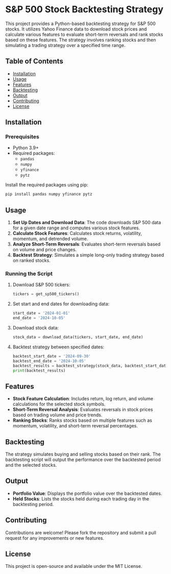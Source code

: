 
# S&P 500 Stock Backtesting Strategy

This project provides a Python-based backtesting strategy for S&P 500 stocks. It utilizes Yahoo Finance data to download stock prices and calculate various features to evaluate short-term reversals and rank stocks based on these features. The strategy involves ranking stocks and then simulating a trading strategy over a specified time range.

## Table of Contents

- [Installation](#installation)
- [Usage](#usage)
- [Features](#features)
- [Backtesting](#backtesting)
- [Output](#output)
- [Contributing](#contributing)
- [License](#license)

## Installation

### Prerequisites

- Python 3.9+
- Required packages:
  - `pandas`
  - `numpy`
  - `yfinance`
  - `pytz`

Install the required packages using pip:

```bash
pip install pandas numpy yfinance pytz
```

## Usage

1. **Set Up Dates and Download Data**: The code downloads S&P 500 data for a given date range and computes various stock features.
2. **Calculate Stock Features**: Calculates stock returns, volatility, momentum, and detrended volume.
3. **Analyze Short-Term Reversals**: Evaluates short-term reversals based on volume and price changes.
4. **Backtest Strategy**: Simulates a simple long-only trading strategy based on ranked stocks.

### Running the Script

1. Download S&P 500 tickers:
    ```python
    tickers = get_sp500_tickers()
    ```

2. Set start and end dates for downloading data:
    ```python
    start_date = '2024-01-01'
    end_date = '2024-10-05'
    ```

3. Download stock data:
    ```python
    stock_data = download_data(tickers, start_date, end_date)
    ```

4. Backtest strategy between specified dates:
    ```python
    backtest_start_date = '2024-09-30'
    backtest_end_date = '2024-10-05'
    backtest_results = backtest_strategy(stock_data, backtest_start_date, backtest_end_date)
    print(backtest_results)
    ```

## Features

- **Stock Feature Calculation**: Includes return, log return, and volume calculations for the selected stock symbols.
- **Short-Term Reversal Analysis**: Evaluates reversals in stock prices based on trading volume and price trends.
- **Ranking Stocks**: Ranks stocks based on multiple features such as momentum, volatility, and short-term reversal percentages.

## Backtesting

The strategy simulates buying and selling stocks based on their rank. The backtesting script will output the performance over the backtested period and the selected stocks.

## Output

- **Portfolio Value**: Displays the portfolio value over the backtested dates.
- **Held Stocks**: Lists the stocks held during each trading day in the backtesting period.

## Contributing

Contributions are welcome! Please fork the repository and submit a pull request for any improvements or new features.

## License

This project is open-source and available under the MIT License.
